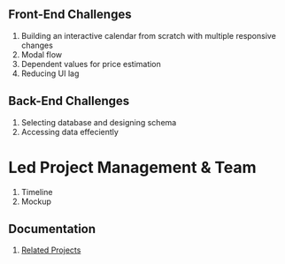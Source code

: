 ## Front-End Challenges
1) Building an interactive calendar from scratch with multiple responsive changes
2) Modal flow
3) Dependent values for price estimation
4) Reducing UI lag

## Back-End Challenges
1) Selecting database and designing schema
2) Accessing data effeciently

# Led Project Management & Team
1) Timeline
2) Mockup

## Documentation
1. [Related Projects](./documentation/related-projects.md)